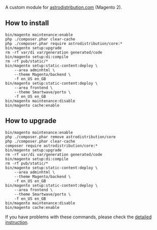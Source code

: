 A custom module for [astrodistribution.com](https://www.astrodistribution.com) (Magento 2).

## How to install
```
bin/magento maintenance:enable
php ./composer.phar clear-cache
php ./composer.phar require astrodistribution/core:*
bin/magento setup:upgrade
rm -rf var/di var/generation generated/code
bin/magento setup:di:compile
rm -rf pub/static/*
bin/magento setup:static-content:deploy \
	--area adminhtml \
	--theme Magento/backend \
	-f en_US en_GB
bin/magento setup:static-content:deploy \
	--area frontend \
	--theme Smartwave/porto \
	-f en_US en_GB
bin/magento maintenance:disable
bin/magento cache:enable
```

## How to upgrade
```
bin/magento maintenance:enable
php ./composer.phar remove astrodistribution/core
php ./composer.phar clear-cache
composer require astrodistribution/core:*
bin/magento setup:upgrade
rm -rf var/di var/generation generated/code
bin/magento setup:di:compile
rm -rf pub/static/*
bin/magento setup:static-content:deploy \
	--area adminhtml \
	--theme Magento/backend \
	-f en_US en_GB
bin/magento setup:static-content:deploy \
	--area frontend \
	--theme Smartwave/porto \
	-f en_US en_GB
bin/magento maintenance:disable
bin/magento cache:enable
```

If you have problems with these commands, please check the [detailed instruction](https://mage2.pro/t/263).
